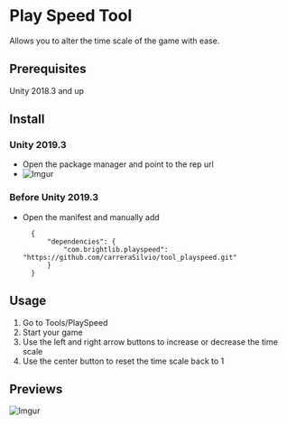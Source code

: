 # Play Speed Tool
Allows you to alter the time scale of the game with ease.

## Prerequisites
Unity 2018.3 and up

## Install

### Unity 2019.3
* Open the package manager and point to the rep url
* ![Imgur](https://i.imgur.com/iYGgINz.png)

### Before Unity 2019.3
* Open the manifest and manually add

		{
    		"dependencies": {
        		"com.brightlib.playspeed": "https://github.com/carreraSilvio/tool_playspeed.git"
    		}
		}


## Usage
1. Go to Tools/PlaySpeed
2. Start your game
3. Use the left and right arrow buttons to increase or decrease the time scale
4. Use the center button to reset the time scale back to 1

## Previews
![Imgur](https://i.imgur.com/9QZj5uc.gifv)
